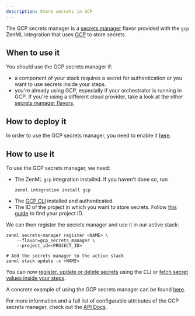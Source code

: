 ```yaml
---
description: Store secrets in GCP
---
```


The GCP secrets manager is a [secrets manager](./overview.md) flavor provided with
the `gcp` ZenML integration that uses [GCP](https://cloud.google.com/secret-manager)
to store secrets.

## When to use it

You should use the GCP secrets manager if:
* a component of your stack requires a secret for authentication or you want 
to use secrets inside your steps.
* you're already using GCP, especially if your orchestrator is running in GCP.
If you're using a different cloud provider, take a look at the other [secrets manager flavors](./overview.md#secrets-manager-flavors).

## How to deploy it

In order to use the GCP secrets manager, you need to enable it
[here](https://console.cloud.google.com/marketplace/product/google/secretmanager.googleapis.com).

## How to use it

To use the GCP secrets manager, we need:
* The ZenML `gcp` integration installed. If you haven't done so, run 
    ```shell
    zenml integration install gcp
    ```
* The [GCP CLI](https://cloud.google.com/sdk/docs/install) installed and authenticated.
* The ID of the project in which you want to store secrets. Follow
[this guide](https://support.google.com/googleapi/answer/7014113?hl=en) to find your project ID.

We can then register the secrets manager and use it in our active stack:
```shell
zenml secrets-manager register <NAME> \
    --flavor=gcp_secrets_manager \
    --project_id=<PROJECT_ID>

# Add the secrets manager to the active stack
zenml stack update -x <NAME>
```

You can now [register, update or delete secrets](./overview.md#in-the-cli) using the CLI or [fetch secret values inside your steps](./overview.md#in-a-zenml-step).

A concrete example of using the GCP secrets manager can be found 
[here](https://github.com/zenml-io/zenml/tree/main/examples/cloud_secrets_manager).

For more information and a full list of configurable attributes of the GCP secrets manager, check out the 
[API Docs](https://apidocs.zenml.io/latest/api_docs/integrations/#zenml.integrations.gcp.secrets_manager.gcp_secrets_manager.GCPSecretsManager).
